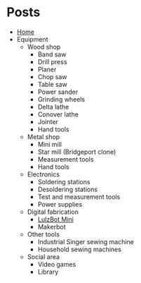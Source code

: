 # Posts

* [Home](README.md)
* Equipment
  * Wood shop
    * Band saw
    * Drill press
    * Planer
    * Chop saw
    * Table saw
    * Power sander
    * Grinding wheels
    * Delta lathe
    * Conover lathe
    * Jointer
    * Hand tools
  * Metal shop
    * Mini mill
    * Star mill (Bridgeport clone)
    * Measurement tools
    * Hand tools
  * Electronics
    * Soldering stations
    * Desoldering stations
    * Test and measurement tools
    * Power supplies
  * Digital fabrication
    * [LulzBot Mini](equipment/digifab/lulzbot.md)
    * Makerbot
  * Other tools
    * Industrial Singer sewing machine
    * Household sewing machines
  * Social area
    * Video games
    * Library
